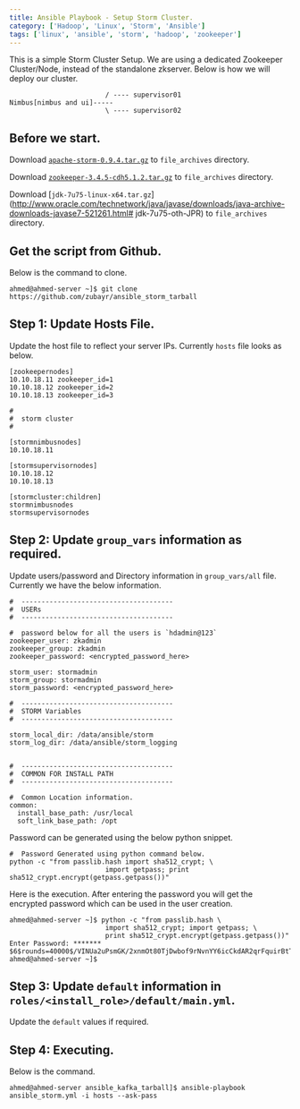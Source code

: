 ```yaml
---
title: Ansible Playbook - Setup Storm Cluster.  
category: ['Hadoop', 'Linux', 'Storm', 'Ansible']
tags: ['linux', 'ansible', 'storm', 'hadoop', 'zookeeper']
---
```

This is a simple Storm Cluster Setup. We are using a dedicated Zookeeper Cluster/Node, instead of the standalone zkserver. 
Below is how we will deploy our cluster.

    
                            / ---- supervisor01
    Nimbus[nimbus and ui]----- 
                            \ ---- supervisor02

##  Before we start.

Download [`apache-storm-0.9.4.tar.gz`](http://download.nextag.com/apache/storm/apache-storm-0.9.4/apache-storm-0.9.4.tar.gz) to `file_archives` directory.

Download [`zookeeper-3.4.5-cdh5.1.2.tar.gz`](http://archive.cloudera.com/cdh5/cdh/5/zookeeper-3.4.5-cdh5.1.2.tar.gz) to `file_archives` directory.

Download [`jdk-7u75-linux-x64.tar.gz`](http://www.oracle.com/technetwork/java/javase/downloads/java-archive-downloads-javase7-521261.html# jdk-7u75-oth-JPR) to `file_archives` directory.

##  Get the script from Github.

Below is the command to clone. 

    ahmed@ahmed-server ~]$ git clone https://github.com/zubayr/ansible_storm_tarball


##  Step 1: Update Hosts File.

Update the host file to reflect your server IPs.
Currently `hosts` file looks as below.

    [zookeepernodes]
    10.10.18.11 zookeeper_id=1
    10.10.18.12 zookeeper_id=2
    10.10.18.13 zookeeper_id=3
    
    # 
    #  storm cluster
    # 
    
    [stormnimbusnodes]
    10.10.18.11
    
    [stormsupervisornodes]
    10.10.18.12
    10.10.18.13
    
    [stormcluster:children]
    stormnimbusnodes
    stormsupervisornodes
    
##  Step 2: Update `group_vars` information as required.

Update users/password and Directory information in `group_vars/all` file.
Currently we have the below information.
    
    #  --------------------------------------
    #  USERs
    #  --------------------------------------
    
    #  password below for all the users is `hdadmin@123`
    zookeeper_user: zkadmin
    zookeeper_group: zkadmin
    zookeeper_password: <encrypted_password_here>
    
    storm_user: stormadmin
    storm_group: stormadmin
    storm_password: <encrypted_password_here>
    
    #  --------------------------------------
    #  STORM Variables
    #  --------------------------------------
    
    storm_local_dir: /data/ansible/storm
    storm_log_dir: /data/ansible/storm_logging
    
    
    #  --------------------------------------
    #  COMMON FOR INSTALL PATH
    #  --------------------------------------
    
    #  Common Location information.
    common:
      install_base_path: /usr/local
      soft_link_base_path: /opt

      
Password can be generated using the below python snippet.

    #  Password Generated using python command below.
    python -c "from passlib.hash import sha512_crypt; \
                            import getpass; print sha512_crypt.encrypt(getpass.getpass())"

Here is the execution. After entering the password you will get the encrypted password which can be used in the user creation.

    ahmed@ahmed-server ~]$ python -c "from passlib.hash \
                            import sha512_crypt; import getpass; \
                            print sha512_crypt.encrypt(getpass.getpass())"
    Enter Password: *******
    $6$rounds=40000$/VINUa2uPsmGK/2xnmOt80TjDwbof9rNvnYY6icCkdAR2qrFquirBtT1
    ahmed@ahmed-server ~]$
      
##  Step 3: Update `default` information in `roles/<install_role>/default/main.yml`.

Update the `default` values if required.


##  Step 4: Executing.

Below is the command. 
    
    ahmed@ahmed-server ansible_kafka_tarball]$ ansible-playbook ansible_storm.yml -i hosts --ask-pass